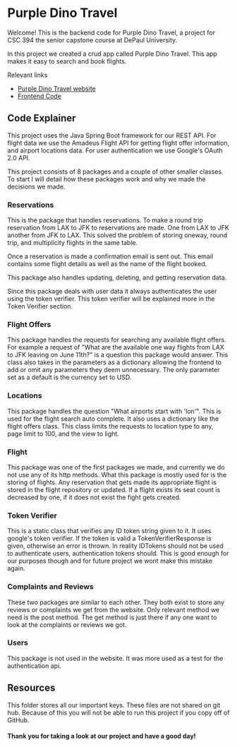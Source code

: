 # Purple Dino Travel

Welcome! This is the backend code for Purple Dino Travel, 
a project for CSC 394 the senior capstone course at DePaul University.

In this project we created a crud app called Purple Dino Travel.
This app makes it easy to search and book flights. 

Relevant links
- [Purple Dino Travel website](https://daniel-mccarthy.github.io/DinoTravelFrontend/)
- [Frontend Code](https://github.com/Daniel-McCarthy/DinoTravelFrontend)

## Code Explainer
This project uses the Java Spring Boot framework for our REST API.
For flight data we use the Amadeus Flight API for getting flight offer information, and airport locations data.
For user authentication we use Google's OAuth 2.0 API.

This project consists of 8 packages and a couple of other smaller classes.
To start I will detail how these packages work and why we made the decisions we made.

### Reservations
This is the package that handles reservations. 
To make a round trip reservation from LAX to JFK to reservations are made.
One from LAX to JFK another from JFK to LAX.
This solved the problem of storing oneway, round trip, and multiplicity flights in the same table.

Once a reservation is made a confirmation email is sent out.
This email contains some flight details as well as the name of the flight booked.

This package also handles updating, deleting, and getting reservation data.

Since this package deals with user data it always authenticates the user using the token verifier.
This token verifier will be explained more in the Token Verifier section.

### Flight Offers
This package handles the requests for searching any available flight offers.
For example a request of "What are the available one way flights from LAX to JFK leaving on June 11th?" is a question this package would answer.
This class also takes in the parameters as a dictionary allowing the frontend to add or omit any parameters they deem unnecessary.
The only parameter set as a default is the currency set to USD.

### Locations
This package handles the question "What airports start with 'lon'".
This is used for the flight search auto complete.
It also uses a dictionary like the flight offers class.
This class limits the requests to location type to any, page limit to 100, and the view to light.

### Flight
This package was one of the first packages we made, and currently we do not use any of its http methods.
What this package is mostly used for is the storing of flights.
Any reservation that gets made its appropriate flight is stored in the flight repository or updated.
If a flight exists its seat count is decreased by one, if it does not exist the fight gets created.

### Token Verifier
This is a static class that verifies any ID token string given to it.
It uses google's token verifier.
If the token is valid a TokenVerifierResponse is given, otherwise an error is thrown.
In reality IDTokens should not be used to authenticate users, authentication tokens should.
This is good enough for our purposes though and for future project we wont make this mistake again.

### Complaints and Reviews
These two packages are similar to each other.
They both exist to store any reviews or complaints we get from the website.
Only relevant method we need is the post method.
The get method is just there if any one want to look at the complaints or reviews we got.

### Users
This package is not used in the website. 
It was more used as a test for the authentication api.

## Resources
This folder stores all our important keys. These files are not shared on git hub.
Because of this you will not be able to run this project if you copy off of GitHub.

#### Thank you for taking a look at our project and have a good day!